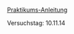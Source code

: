 [Praktikums-Anleitung](http://129.217.224.2/HOMEPAGE/PHYSIKER/BACHELOR/FP/SKRIPT/V61.pdf)

Versuchstag: 10.11.14
